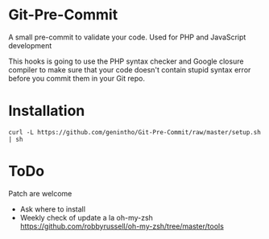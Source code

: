 Git-Pre-Commit
==============

A small pre-commit to validate your code. Used for PHP and JavaScript development

This hooks is going to use the PHP syntax checker and Google closure compiler to make sure
that your code doesn't contain stupid syntax error before you commit them in your Git repo.


Installation
==============
````
curl -L https://github.com/genintho/Git-Pre-Commit/raw/master/setup.sh | sh
````


ToDo
===
Patch are welcome

- Ask where to install
- Weekly check of update a la oh-my-zsh https://github.com/robbyrussell/oh-my-zsh/tree/master/tools
